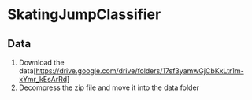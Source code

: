 # SkatingJumpClassifier

## Data 
1. Download the data[https://drive.google.com/drive/folders/17sf3yamwGjCbKxLtr1m-xYmr_kEsArRd]
2. Decompress the zip file and move it into the data folder


